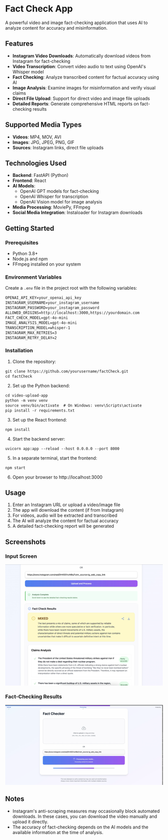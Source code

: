 # Fact Check App

A powerful video and image fact-checking application that uses AI to analyze content for accuracy and misinformation.

## Features

- **Instagram Video Downloads**: Automatically download videos from Instagram for fact-checking
- **Video Transcription**: Convert video audio to text using OpenAI's Whisper model
- **Fact Checking**: Analyze transcribed content for factual accuracy using AI
- **Image Analysis**: Examine images for misinformation and verify visual claims
- **Direct File Upload**: Support for direct video and image file uploads
- **Detailed Reports**: Generate comprehensive HTML reports on fact-checking results

## Supported Media Types

- **Videos**: MP4, MOV, AVI
- **Images**: JPG, JPEG, PNG, GIF
- **Sources**: Instagram links, direct file uploads

## Technologies Used

- **Backend**: FastAPI (Python)
- **Frontend**: React
- **AI Models**:
  - OpenAI GPT models for fact-checking
  - OpenAI Whisper for transcription
  - OpenAI Vision model for image analysis
- **Media Processing**: MoviePy, FFmpeg
- **Social Media Integration**: Instaloader for Instagram downloads

## Getting Started

### Prerequisites

- Python 3.8+
- Node.js and npm
- FFmpeg installed on your system

### Environment Variables

Create a `.env` file in the project root with the following variables:

```
OPENAI_API_KEY=your_openai_api_key
INSTAGRAM_USERNAME=your_instagram_username
INSTAGRAM_PASSWORD=your_instagram_password
ALLOWED_ORIGINS=http://localhost:3000,https://yourdomain.com
FACT_CHECK_MODEL=gpt-4o-mini
IMAGE_ANALYSIS_MODEL=gpt-4o-mini
TRANSCRIPTION_MODEL=whisper-1
INSTAGRAM_MAX_RETRIES=3
INSTAGRAM_RETRY_DELAY=2
```

### Installation

1. Clone the repository:
```
git clone https://github.com/yourusername/factCheck.git
cd factCheck
```

2. Set up the Python backend:
```
cd video-upload-app
python -m venv venv
source venv/bin/activate  # On Windows: venv\Scripts\activate
pip install -r requirements.txt
```

3. Set up the React frontend:
```
npm install
```

4. Start the backend server:
```
uvicorn app:app --reload --host 0.0.0.0 --port 8000
```

5. In a separate terminal, start the frontend:
```
npm start
```

6. Open your browser to http://localhost:3000

## Usage

1. Enter an Instagram URL or upload a video/image file
2. The app will download the content (if from Instagram)
3. For videos, audio will be extracted and transcribed
4. The AI will analyze the content for factual accuracy
5. A detailed fact-checking report will be generated

## Screenshots

### Input Screen
![Upload Interface](./screenshots/1.png)

### Fact-Checking Results
![Fact Check Results](./screenshots/2.png)

## Notes

- Instagram's anti-scraping measures may occasionally block automated downloads. In these cases, you can download the video manually and upload it directly.
- The accuracy of fact-checking depends on the AI models and the available information at the time of analysis.

